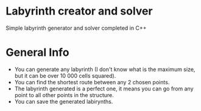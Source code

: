 # Labyrinth creator and solver
Simple labyrinth generator and solver completed in C++
# General Info
* You can generate any labyrinth (I don't know what is the maximum size, but it can be over 10 000 cells squared).
* You can find the shortest route between any 2 chosen points.
* The labyrinth generated is a perfect one, it means you can go from any point to all other points in the structure.
* You can save the generated labirynths.
